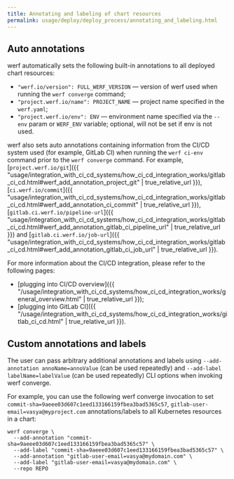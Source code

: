 ```yaml
---
title: Annotating and labeling of chart resources
permalink: usage/deploy/deploy_process/annotating_and_labeling.html
---
```


## Auto annotations

werf automatically sets the following built-in annotations to all deployed chart resources:

* `"werf.io/version": FULL_WERF_VERSION` — version of werf used when running the `werf converge` command;
* `"project.werf.io/name": PROJECT_NAME` — project name specified in the `werf.yaml`;
* `"project.werf.io/env": ENV` — environment name specified via the `--env` param or `WERF_ENV` variable; optional, will not be set if env is not used.

werf also sets auto annotations containing information from the CI/CD system used (for example, GitLab CI)  when running the `werf ci-env` command prior to the `werf converge` command. For example, [`project.werf.io/git`]({{ "usage/integration_with_ci_cd_systems/how_ci_cd_integration_works/gitlab_ci_cd.html#werf_add_annotation_project_git" | true_relative_url }}), [`ci.werf.io/commit`]({{ "usage/integration_with_ci_cd_systems/how_ci_cd_integration_works/gitlab_ci_cd.html#werf_add_annotation_ci_commit" | true_relative_url }}), [`gitlab.ci.werf.io/pipeline-url`]({{ "usage/integration_with_ci_cd_systems/how_ci_cd_integration_works/gitlab_ci_cd.html#werf_add_annotation_gitlab_ci_pipeline_url" | true_relative_url }}) and [`gitlab.ci.werf.io/job-url`]({{ "usage/integration_with_ci_cd_systems/how_ci_cd_integration_works/gitlab_ci_cd.html#werf_add_annotation_gitlab_ci_job_url" | true_relative_url }}).

For more information about the CI/CD integration, please refer to the following pages:

* [plugging into CI/CD overview]({{ "/usage/integration_with_ci_cd_systems/how_ci_cd_integration_works/general_overview.html" | true_relative_url }});
* [plugging into GitLab CI]({{ "/usage/integration_with_ci_cd_systems/how_ci_cd_integration_works/gitlab_ci_cd.html" | true_relative_url }}).

## Custom annotations and labels

The user can pass arbitrary additional annotations and labels using `--add-annotation annoName=annoValue` (can be used repeatedly) and `--add-label labelName=labelValue` (can be used repeatedly) CLI options when invoking werf converge.

For example, you can use the following werf converge invocation to set `commit-sha=9aeee03d607c1eed133166159fbea3bad5365c57`, `gitlab-user-email=vasya@myproject.com`  annotations/labels to all Kubernetes resources in a chart:

```shell
werf converge \
  --add-annotation "commit-sha=9aeee03d607c1eed133166159fbea3bad5365c57" \
  --add-label "commit-sha=9aeee03d607c1eed133166159fbea3bad5365c57" \
  --add-annotation "gitlab-user-email=vasya@mydomain.com" \
  --add-label "gitlab-user-email=vasya@mydomain.com" \
  --repo REPO
```
